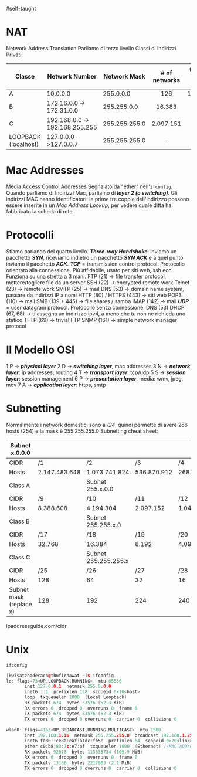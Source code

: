 #self-taught 
# NAT
Network Address Translation
Parliamo di terzo livello
Classi di Indirizzi Privati:

| Classe               | Network Number                 | Network Mask  | # of networks | # of hosts per network |
| -------------------- | ------------------------------ | ------------- | :-----------: | :--------------------: |
| A                    | 10.0.0.0                       | 255.0.0.0     |      126      |       16.646.144       |
| B                    | 172.16.0.0 -> 172.31.0.0       | 255.255.0.0   |    16.383     |         65.024         |
| C                    | 192.168.0.0 -> 192.168.255.255 | 255.255.255.0 |   2.097.151   |          254           |
| LOOPBACK (localhost) | 127.0.0.0->127.0.0.7           | 255.255.255.0 |       -       |           -            |
# Mac Addresses
Media Access Control Addresses
Segnalato da "ether" nell'`ifconfig`. Quando parliamo di Indirizzi Mac, parliamo di ___layer 2 (o switching)___. Gli indirizzi MAC hanno identificatori: le prime tre coppie dell'indirizzo possono essere inserite in un _Mac Address Lookup_, per vedere quale ditta ha fabbricato la scheda di rete.
# Protocolli
Stiamo parlando del quarto livello.
___Three-way Handshake___: inviamo un pacchetto ___SYN___, riceviamo indietro un pacchetto ___SYN ACK___ e a quel punto inviamo il pacchetto ___ACK___. 
___TCP___ = transmission control protocol. Protocollo orientato alla connessione. Più affidabile, usato per siti web, ssh ecc. Funziona su una stretta a 3 mani.
	FTP (21) -> file transfer protocol, mettere/togliere file da un server
	SSH (22) -> encrypted remote work
	Telnet (23) -> remote work
	SMTP (25) -> mail
	DNS (53) -> domain name system, passare da indirizzi IP a nomi 
	HTTP (80) / HTTPS (443) -> siti web
	POP3 (110) -> mail
	SMB (139 + 445) -> file shares / samba
	IMAP (142) -> mail
___UDP___ = user datagram protocol. Protocollo senza connessione.
	DNS (53)
	DHCP (67, 68) -> ti assegna un indirizzo ipv4, a meno che tu non ne richieda uno statico
	TFTP (69) -> trivial FTP
	SNMP (161) -> simple network manager protocol
# Il Modello OSI
1 P -> ___physical layer___
2 D -> ___switching layer___, mac addresses
3 N -> ___network layer___: ip addresses,  routing
4 T -> ___transport layer___: tcp/udp
5 S -> ___session layer___: session management
6 P -> ___presentation layer___, media: wmv, jpeg, mov
7 A -> ___application layer___: https, smtp
# Subnetting
Normalmente i network domestici sono a _/24_, quindi permette di avere 256 hosts (254) e la mask è 255.255.255.0
Subnetting cheat sheet:

| Subnet x.0.0.0          |               |                      |             |             |             |            |            |            |
| ----------------------- | ------------- | -------------------- | ----------- | ----------- | ----------- | ---------- | ---------- | ---------- |
| CIDR                    | /1            | /2                   | /3          | /4          | /5          | /6         | /7         | /8         |
| Hosts                   | 2.147.483.648 | 1.073.741.824        | 536.870.912 | 268.435.456 | 134.217.728 | 67.108.864 | 33.554.432 | 16.777.216 |
| Class A                 |               | Subnet 255.x.0.0     |             |             |             |            |            |            |
| CIDR                    | /9            | /10                  | /11         | /12         | /13         | /14        | /15        | /16        |
| Hosts                   | 8.388.608     | 4.194.304            | 2.097.152   | 1.048.576   | 524.2880    | 262.144    | 131.072    | 65.536     |
| Class B                 |               | Subnet 255.255.x.0   |             |             |             |            |            |            |
| CIDR                    | /17           | /18                  | /19         | /20         | /21         | /22        | /23        | /24        |
| Hosts                   | 32.768        | 16.384               | 8.192       | 4.096       | 2.048       | 1.024      | 512        | 256        |
| Class C                 |               | Subnet 255.255.255.x |             |             |             |            |            |            |
| CIDR                    | /25           | /26                  | /27         | /28         | /29         | /30        | /31        | /32        |
| Hosts                   | 128           | 64                   | 32          | 16          | 8           | 4          | 2          | 1          |
| Subnet mask (replace x) | 128           | 192                  | 224         | 240         | 248         | 252        | 254        | 255        |
ipaddressguide.com/cidr 
# Unix
`ifconfig` 
```c++
[kwisatzhaderach@thufirhawat ~]$ ifconfig  
lo: flags=73<UP,LOOPBACK,RUNNING>  mtu 65536  
       inet 127.0.0.1  netmask 255.0.0.0
       inet6 ::1  prefixlen 128  scopeid 0x10<host>
       loop  txqueuelen 1000  (Local Loopback)  
       RX packets 674  bytes 53576 (52.3 KiB)
       RX errors 0  dropped 0  overruns 0  frame 0  
       TX packets 674  bytes 53576 (52.3 KiB)  
       TX errors 0  dropped 0 overruns 0  carrier 0  collisions 0  
  
wlan0: flags=4163<UP,BROADCAST,RUNNING,MULTICAST>  mtu 1500  
       inet 192.168.1.16  netmask 255.255.255.0  broadcast 192.168.1.255 //ipv4 address, ogni numero è in 4 byte, 2^32 combinazioni, già tutte comprate da ditte
       inet6 fe80::ce8a:eaf:a1dc:fb5e  prefixlen 64  scopeid 0x20<link> //ipv6 adress di solito è in esadecimale, 2^128 combinazioni
       ether c0:b8:83:7c:e7:af  txqueuelen 1000  (Ethernet) //MAC ADDress, c0:b8:83 indica Intel per esempio
       RX packets 92078  bytes 115333734 (109.9 MiB)  
       RX errors 0  dropped 0  overruns 0  frame 0  
       TX packets 13166  bytes 2217903 (2.1 MiB)  
       TX errors 0  dropped 0 overruns 0  carrier 0  collisions 0
```
